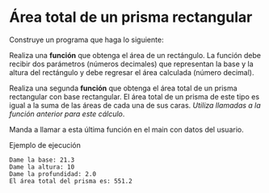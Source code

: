 # Área total de un prisma rectangular

Construye un programa que haga lo siguiente:

Realiza una **función** que obtenga el área de un rectángulo. La función debe recibir dos parámetros (números decimales) que representan la base y la altura del rectángulo y debe regresar el área calculada (número decimal).

Realiza una segunda **función** que obtenga el área total de un prisma rectangular con base rectangular. El área total de un prisma de este tipo es igual a la suma de las áreas de cada una de sus caras. *Utiliza llamadas a la función anterior para este cálculo*.

Manda a llamar a esta última función en el main con datos del usuario. 

Ejemplo de ejecución

```
Dame la base: 21.3
Dame la altura: 10
Dame la profundidad: 2.0
El área total del prisma es: 551.2
```
